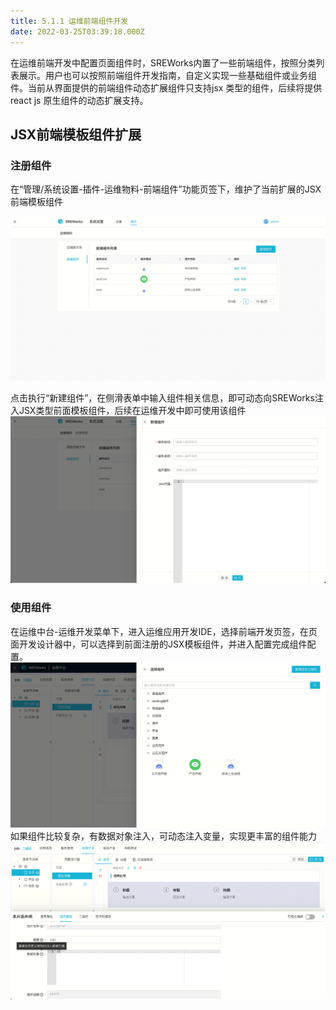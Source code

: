 ```yaml
---
title: 5.1.1 运维前端组件开发
date: 2022-03-25T03:39:18.000Z
---
```



在运维前端开发中配置页面组件时，SREWorks内置了一些前端组件，按照分类列表展示。用户也可以按照前端组件开发指南，自定义实现一些基础组件或业务组件。当前从界面提供的前端组件动态扩展组件只支持jsx 类型的组件，后续将提供react js 原生组件的动态扩展支持。

<a name="sP0eE"></a>

## JSX前端模板组件扩展

<a name="jMutK"></a>

### 注册组件
在“管理/系统设置-插件-运维物料-前端组件”功能页签下，维护了当前扩展的JSX前端模板组件

![image.png](./pictures/1648179558806-3d509422-0700-4db8-a6c9-77f841a9cbe0.png)

点击执行“新建组件”，在侧滑表单中输入组件相关信息，即可动态向SREWorks注入JSX类型前面模板组件，后续在运维开发中即可使用该组件<br />![image.png](./pictures/1648179559003-f7251855-4da7-4668-8e4f-039d0badba08.png)
<a name="Dn3rm"></a>

### 使用组件
在运维中台-运维开发菜单下，进入运维应用开发IDE，选择前端开发页签，在页面开发设计器中，可以选择到前面注册的JSX模板组件，并进入配置完成组件配置。 <br />![image.png](./pictures/1648179559151-dfaece97-49b4-4ce9-8323-e49fecdb53fc.png)<br />如果组件比较复杂，有数据对象注入，可动态注入变量，实现更丰富的组件能力<br />![image.png](./pictures/1648179559313-fa1d7a6e-dd34-41dd-8212-a41c46d3d839.png)


<a name="d6Pno"></a>

### 
